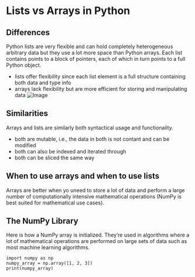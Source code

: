# Lists vs Arrays in Python
## Differences
Python lists are very flexible and can hold completely heterogeneous arbitrary data but they use a lot more space than Python arrays. Each list contains points to a block of pointers, each of which in turn points to a full Python object.
- lists offer flexibility since each list element is a full structure containing both data and type info
- arrays lack flexibility but are more efficient for storing and manipulating data
![Image](https://i.ibb.co/WzFrKfW/Screen-Shot-2020-08-29-at-2-58-50-PM.png)

## Similarities
Arrays and lists are similarly both syntactical usage and functionality.
- both are mutable, i.e., the data in both is not contant and can be modified
- both can also be indexed and iterated through
- both can be sliced the same way

## When to use arrays and when to use lists
Arrays are better when yo uneed to store a lot of data and perform a large number of computationally intensive mathematical operations (NumPy is best suited for mathematical use cases).

## The NumPy Library
Here is how a NumPy array is initialized. They’re used in algorithms where a lot of mathematical operations are performed on large sets of data such as most machine learning algorithms.

```
import numpy as np
numpy_array = np.array([1, 2, 3])
print(numpy_array)
```


